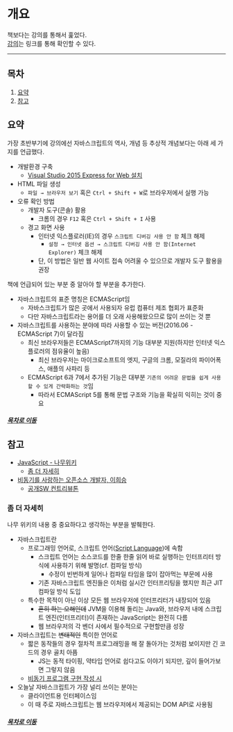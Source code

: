 개요
=====
책보다는 강의를 통해서 훑었다.  
[강의](https://www.youtube.com/watch?v=4hCiz6aU-7Q&list=PLBXuLgInP-5kLy13XLuK8iBWVFDBJygYr&index=2)는 링크를 통해 확인할 수 있다.
- - -
## 목차
1. [요약](#요약)
2. [참고](#참고)

## 요약

가장 초반부기에 강의에선 자바스크립트의 역사, 개념 등 추상적 개념보다는 아래 세 가지를 언급했다.  

* 개발환경 구축
	* [Visual Studio 2015 Express for Web 설치](https://visualstudio.microsoft.com/ko/vs/express/)
* HTML 파일 생성
	* `파일 → 브라우저 보기` 혹은 `Ctrl + Shift + W`로 브라우저에서 실행 가능
* 오류 확인 방법
	* 개발자 도구(콘솔) 활용
		* 크롬의 경우 `F12` 혹은 `Ctrl + Shift + I` 사용
	* 경고 화면 사용
		* 인터넷 익스플로러(IE)의 경우 `스크립트 디버깅 사용 안 함` 체크 해제
			* `설정 → 인터넷 옵션 → 스크립트 디버깅 사용 안 함(Internet Explorer)` 체크 해제
		* 단, 이 방법은 일반 웹 사이트 접속 어려울 수 있으므로 개발자 도구 활용을 권장

책에 언급되어 있는 부분 중 알아야 할 부분을 추가한다.  

* 자바스크립트의 표준 명칭은 ECMAScript임
	* 자바스크립트가 많은 곳에서 사용되자 유럽 컴퓨터 제조 협회가 표준화
	* 다만 자바스크립트라는 용어를 더 오래 사용해왔으므로 많이 쓰이는 것 뿐
* 자바스크립트를 사용하는 분야에 따라 사용할 수 있는 버전(2016.06 - ECMAScript 7)이 달라짐
	* 최신 브라우저들은 ECMAScript7까지의 기능 대부분 지원(하지만 인터넷 익스플로러의 점유율이 높음)
		* 최신 브라우저는 마이크로소프트의 엣지, 구글의 크롬, 모질라의 파이어폭스, 애플의 사파리 등
	* ECMAScript 6과 7에서 추가된 기능은 대부분 `기존의 어려운 문법을 쉽게 사용할 수 있게 간략화하는 것`임
		* 따라서 ECMAScript 5를 통해 문법 구조와 기능을 확실히 익히는 것이 중요
		
##### [목차로 이동](#목차)

## 참고
* [JavaScript - 나무위키](https://namu.wiki/w/JavaScript)
	* [좀 더 자세히](#좀-더-자세히)
* [비동기를 사랑하는 오픈소스 개발자, 이희승](https://engineering.linecorp.com/ko/blog/line-developer-interview-3/)
	* [공개SW 컨트리뷰톤](https://www.oss.kr/contributhon_overview?fbclid=IwAR0kr5SQNteicPva3I0V5747ya21iUMvVqeLAJAf-XCvhWfJCVoMLrAREhc)

### 좀 더 자세히
나무 위키의 내용 중 중요하다고 생각하는 부분을 발췌한다.

* 자바스크립트란
	* 프로그래밍 언어로, 스크립트 언어([Script Language](https://namu.wiki/w/%EC%8A%A4%ED%81%AC%EB%A6%BD%ED%8A%B8%20%EC%96%B8%EC%96%B4))에 속함
		* 스크립트 언어는 소스코드를 한줄 한줄 읽어 바로 실행하는 인터프리터 방식에 사용하기 위해 발명(cf. 컴파일 방식)
			* 수정이 빈번하게 일어나 컴파일 타임을 많이 잡아먹는 부문에 사용
		* 기존 자바스크립트 엔진들은 이처럼 실시간 인터프리팅을 했지만 최근 JIT 컴파일 방식 도입
	* 특수한 목적이 아닌 이상 모든 웹 브라우저에 인터프리터가 내장되어 있음
		* ~~흔히 하는 오해인데~~ JVM을 이용해 돌리는 Java와, 브라우저 내에 스크립트 엔진(인터프리터)이 존재하는 JavaScript는 완전히 다름
		* 웹 브라우저의 각 벤더 사에서 필수적으로 구현할만큼 성장
* 자바스크립트는 ~~변태적인~~ 특이한 언어로
	* 짧은 동작들의 경우 절차적 프로그래밍을 해 잘 돌아가는 것처럼 보이지만 긴 코드의 경우 골치 아픔
		* JS는 동적 타이핑, 약타입 언어로 쉽다고도 이야기 되지만, 깊이 들어가보면 그렇지 않음
	* [비동기 프로그램 구현 작성 시]()
* 오늘날 자바스크립트가 가장 널리 쓰이는 분야는
	* 클라이언트용 인터페이스임
	* 이 때 주로 자바스크립트는 웹 브라우저에서 제공되는 DOM API로 사용됨
		
##### [목차로 이동](#목차)

